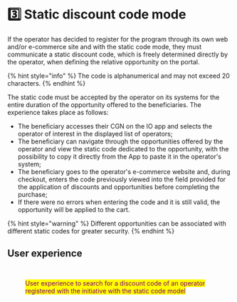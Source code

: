 # 3️⃣ Static discount code mode

If the operator has decided to register for the program through its own web and/or e-commerce site and with the static code mode, they must communicate a static discount code, which is freely determined directly by the operator, when defining the relative opportunity on the portal.

{% hint style="info" %} The code is alphanumerical and may not exceed 20 characters. {% endhint %}

The static code must be accepted by the operator on its systems for the entire duration of the opportunity offered to the beneficiaries. The experience takes place as follows: 

* The beneficiary accesses their CGN on the IO app and selects the operator of interest in the displayed list of operators; 
* The beneficiary can navigate through the opportunities offered by the operator and view the static code dedicated to the opportunity, with the possibility to copy it directly from the App to paste it in the operator's system; 
* The beneficiary goes to the operator's e-commerce website and, during checkout, enters the code previously viewed into the field provided for the application of discounts and opportunities before completing the purchase; 
* If there were no errors when entering the code and it is still valid, the opportunity will be applied to the cart.

{% hint style="warning" %} Different opportunities can be associated with different static codes for greater security. {% endhint %}

## User experience

<figure><img src="../../.gitbook/assets/image (49).png" alt=""><figcaption></figcaption></figure>

<figure><img src="../../.gitbook/assets/image (50).png" alt=""><figcaption><p><mark style="color:purple;">User experience to search for a discount code of an operator registered with the initiative with the static code model</mark></p></figcaption></figure>

